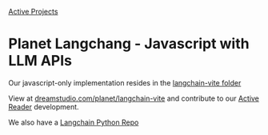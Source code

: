 [Active Projects](../projects)

# Planet Langchang - Javascript with LLM APIs

Our javascript-only implementation resides in the [langchain-vite folder](https://github.com/ModelEarth/planet/tree/main/langchain-vite)


View at [dreamstudio.com/planet/langchain-vite](https://dreamstudio.com/planet/langchain-vite) and contribute to our [Active Reader](../requests) development.

We also have a [Langchain Python Repo](https://github.com/ModelEarth/langchain)

